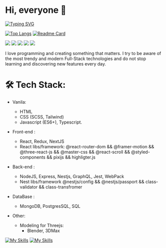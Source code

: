 
# Hi, everyone 👋
[![Typing SVG](https://readme-typing-svg.herokuapp.com?color=%96FADA&lines=My+name+is+Danil.+And+I+am+a+Full-Stack+developer)](https://git.io/typing-svg)
<!---Для компактной версии-->
[![Top Langs](https://github-readme-stats.vercel.app/api/top-langs/?username=soorq&layout=compact)](https://github.com/anuraghazra/github-readme-stats) [![Readme Card](https://github-readme-stats.vercel.app/api/pin/?username=soorq&repo=Front-end_Client-Side)](https://github.com/anuraghazra/github-readme-stats)



![](https://github-profile-summary-cards.vercel.app/api/cards/profile-details?username=soorq&theme=solarized_dark)
![](https://github-profile-summary-cards.vercel.app/api/cards/most-commit-language?username=soorq&theme=solarized_dark) ![](https://github-profile-summary-cards.vercel.app/api/cards/repos-per-language?username=soorq&theme=solarized_dark)
![](https://github-profile-summary-cards.vercel.app/api/cards/stats?username=soorq&theme=solarized_dark) ![](https://github-profile-summary-cards.vercel.app/api/cards/productive-time?username=soorq&theme=solarized_dark)



I love programming and creating something that matters. I try to be aware of the most trendy and modern Full-Stack technologies and do not stop learning and discovering new features every day.

# 🛠 Tech Stack:
- Vanila:
  * HTML
  * CSS (SCSS, Tailwind)
  * Javascript (ES6+), Typescript.

- Front-end :
  * React, Redux, NextJS 
  * React libs/framework: @react-router-dom && @framer-motion && @three-react-js && @master-css && @react-scroll && @styled-components && pixijs && highligter.js

- Back-end :
  * NodeJS, Express, Nestjs, GraphQL, Jest, WebPack
  * Nest libs/framework @nestjs/config && @nestjs/passport && class-validator && class-transfromer

- DataBase :
  * MongoDB, PostgresSQL, SQL

- Other:
  * Modeling for Threejs:
    * Blender, 3DMax

[![My Skills](https://skillicons.dev/icons?i=html,css,sass,tailwind,js,ts,jquery,vite,webpack,react,redux,nextjs,threejs,styledcomponents,nodejs,nestjs,express,jest,graphql,prisma,mongodb,mysql,postgres,docker,figma,postman&theme=dark)](https://skillicons.dev)
[![My Skills](https://skillicons.dev/icons?i=git,github,vscode,visualstudio,idea,blender,codepen)](https://skillicons.dev)
